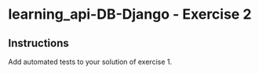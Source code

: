 # learning_api-DB-Django - Exercise 2

## Instructions

Add automated tests to your solution of exercise 1.